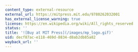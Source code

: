 ```yaml
---
content_type: external-resource
external_url: https://mitpress.mit.edu/9780262032001
has_external_license_warning: true
license: https://en.wikipedia.org/wiki/All_rights_reserved
status: ''
title: '![Buy at MIT Press](/images/mp_logo.gif)'
uid: decf87ac-e118-469d-8834-d8ab2db85a82
wayback_url: ''
---
```

